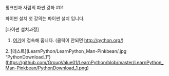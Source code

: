 핑크빈과 사람의 파썬 강좌 #01

파이썬 설치
첫 강의는 파이썬 설치 입니다.

[파이썬 설치과정]
1. [여기](http://python.org/)에 접속해 줍니다. (클릭이 안되면 http://python.org/)

2.![테스트](LearnPython/LearnPython_Man-Pinkbean/.jpg “PythonDownload_1”)
(https://github.com/GroupValue01/LearnPython/blob/master/LearnPython_Man-Pinkbean/PythonDownload_1.png)
